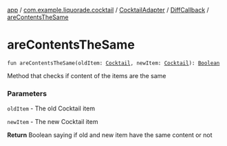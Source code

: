 [app](../../../index.md) / [com.example.liquorade.cocktail](../../index.md) / [CocktailAdapter](../index.md) / [DiffCallback](index.md) / [areContentsTheSame](./are-contents-the-same.md)

# areContentsTheSame

`fun areContentsTheSame(oldItem: `[`Cocktail`](../../../com.example.liquorade.domain/-cocktail/index.md)`, newItem: `[`Cocktail`](../../../com.example.liquorade.domain/-cocktail/index.md)`): `[`Boolean`](https://kotlinlang.org/api/latest/jvm/stdlib/kotlin/-boolean/index.html)

Method that checks if content of the items are the same

### Parameters

`oldItem` - The old Cocktail item

`newItem` - The new Cocktail item

**Return**
Boolean saying if old and new item have the same content or not

